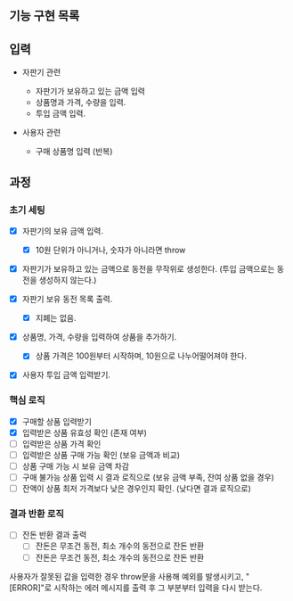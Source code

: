 ## 기능 구현 목록

## 입력

- 자판기 관련

  - 자판기가 보유하고 있는 금액 입력
  - 상품명과 가격, 수량을 입력.
  - 투입 금액 입력.

- 사용자 관련

  - 구매 상품명 입력 (반복)

## 과정

### 초기 세팅

- [x] 자판기의 보유 금액 입력.
  - [x] 10원 단위가 아니거나, 숫자가 아니라면 throw
- [x] 자판기가 보유하고 있는 금액으로 동전을 무작위로 생성한다. (투입 금액으로는 동전을 생성하지 않는다.)

- [x] 자판기 보유 동전 목록 출력.
  - [x] 지폐는 없음.
- [x] 상품명, 가격, 수량을 입력하여 상품을 추가하기.
  - [x] 상품 가격은 100원부터 시작하며, 10원으로 나누어떨어져야 한다.
- [x] 사용자 투입 금액 입력받기.

### 핵심 로직

- [x] 구매할 상품 입력받기
- [x] 입력받은 상품 유효성 확인 (존재 여부)
- [ ] 입력받은 상품 가격 확인
- [ ] 입력받은 상품 구매 가능 확인 (보유 금액과 비교)
- [ ] 상품 구매 가능 시 보유 금액 차감
- [ ] 구매 불가능 상품 입력 시 결과 로직으로 (보유 금액 부족, 잔여 상품 없을 경우)
- [ ] 잔액이 상품 최저 가격보다 낮은 경우인지 확인. (낮다면 결과 로직으로)

### 결과 반환 로직

- [ ] 잔돈 반환 결과 출력
  - [ ] 잔돈은 무조건 동전, 최소 개수의 동전으로 잔돈 반환
  - [ ] 잔돈은 무조건 동전, 최소 개수의 동전으로 잔돈 반환

사용자가 잘못된 값을 입력한 경우 throw문을 사용해 예외를 발생시키고, "[ERROR]"로 시작하는 에러 메시지를 출력 후 그 부분부터 입력을 다시 받는다.
